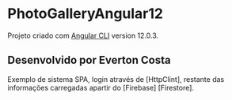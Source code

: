 # PhotoGalleryAngular12

Projeto criado com [Angular CLI](https://github.com/angular/angular-cli) version 12.0.3.

## Desenvolvido por Everton Costa

Exemplo de sistema SPA, login através de [HttpClint], restante das informações carregadas apartir do [Firebase] [Firestore].